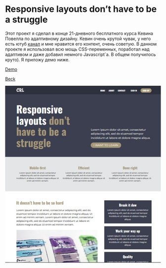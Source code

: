 # Responsive layouts don’t have to be a struggle
Этот проект я сделал в конце 21-дневного бесплатного курса Кевина Повелла по адаптивному дизайну. Кевин очень крутой чувак, у него есть ютуб [канал](https://www.youtube.com/channel/UCJZv4d5rbIKd4QHMPkcABCw) и мне нравится его контент, очень советую. В данном проекте я использовал всю мощь CSS-переменных, поработал над адаптивом и даже добавил немного Javascript`а. В общем получилось круто). Я приложу демо ниже.

[Demo](https://beckyuldashev.github.io/responsive-layout)

[Beck](https://vk.com/beckyuldashev)

![Resume cv](./assets/img/preview.jpg)
